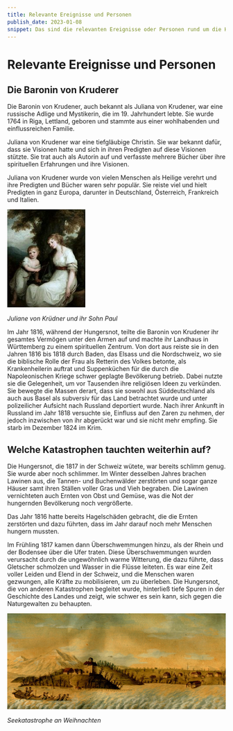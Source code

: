 ```yaml
---
title: Relevante Ereignisse und Personen
publish_date: 2023-01-08
snippet: Das sind die relevanten Ereignisse oder Personen rund um die Hungersnot.
---
```


# Relevante Ereignisse und Personen

## Die Baronin von Kruderer

Die Baronin von Krudener, auch bekannt als Juliana von Krudener, war eine russische Adlige und
Mystikerin, die im 19. Jahrhundert lebte. Sie wurde 1764 in Riga, Lettland, geboren und stammte aus
einer wohlhabenden und einflussreichen Familie.

Juliana von Krudener war eine tiefgläubige Christin. Sie war bekannt dafür, dass sie Visionen hatte
und sich in ihren Predigten auf diese Visionen stützte. Sie trat auch als Autorin auf und verfasste
mehrere Bücher über ihre spirituellen Erfahrungen und ihre Visionen.

Juliana von Krudener wurde von vielen Menschen als Heilige verehrt und ihre Predigten und Bücher
waren sehr populär. Sie reiste viel und hielt Predigten in ganz Europa, darunter in Deutschland,
Österreich, Frankreich und Italien.

![Dia Baronin von Kruderer](../images/Baronin.jpg)

*Juliane von Krüdner und ihr Sohn Paul*

Im Jahr 1816, während der Hungersnot, teilte die Baronin von Krudener ihr gesamtes Vermögen
unter den Armen auf und machte ihr Landhaus in Württemberg zu einem spirituellen Zentrum. Von
dort aus reiste sie in den Jahren 1816 bis 1818 durch Baden, das Elsass und die Nordschweiz, wo sie
die biblische Rolle der Frau als Retterin des Volkes betonte, als Krankenheilerin auftrat und
Suppenküchen für die durch die Napoleonischen Kriege schwer geplagte Bevölkerung betrieb. Dabei
nutzte sie die Gelegenheit, um vor Tausenden ihre religiösen Ideen zu verkünden. Sie bewegte die
Massen derart, dass sie sowohl aus Süddeutschland als auch aus Basel als subversiv für das Land
betrachtet wurde und unter polizeilicher Aufsicht nach Russland deportiert wurde. Nach ihrer
Ankunft in Russland im Jahr 1818 versuchte sie, Einfluss auf den Zaren zu nehmen, der jedoch
inzwischen von ihr abgerückt war und sie nicht mehr empfing. Sie starb im Dezember 1824 im Krim. 

## Welche Katastrophen tauchten weiterhin auf?

Die Hungersnot, die 1817 in der Schweiz wütete, war bereits schlimm genug. Sie wurde aber noch
schlimmer. Im Winter desselben Jahres brachen Lawinen aus, die Tannen- und Buchenwälder
zerstörten und sogar ganze Häuser samt ihren Ställen voller Gras und Vieh begraben. Die Lawinen
vernichteten auch Ernten von Obst und Gemüse, was die Not der hungernden Bevölkerung noch
vergrößerte.

Das Jahr 1816 hatte bereits Hagelschäden gebracht, die die Ernten zerstörten und dazu führten, dass
im Jahr darauf noch mehr Menschen hungern mussten.

Im Frühling 1817 kamen dann Überschwemmungen hinzu, als der Rhein und der Bodensee über die
Ufer traten. Diese Überschwemmungen wurden verursacht durch die ungewöhnlich warme
Witterung, die dazu führte, dass Gletscher schmolzen und Wasser in die Flüsse leiteten.
Es war eine Zeit voller Leiden und Elend in der Schweiz, und die Menschen waren gezwungen, alle
Kräfte zu mobilisieren, um zu überleben. Die Hungersnot, die von anderen Katastrophen begleitet
wurde, hinterließ tiefe Spuren in der Geschichte des Landes und zeigt, wie schwer es sein kann, sich
gegen die Naturgewalten zu behaupten.

![seekatastrophe](../images/seekatstrophe.jpeg)

*Seekatastrophe an Weihnachten*
